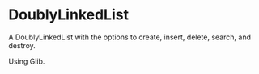 # DoublyLinkedList
A DoublyLinkedList with the options to create, insert, delete, search, and destroy.

Using Glib.
